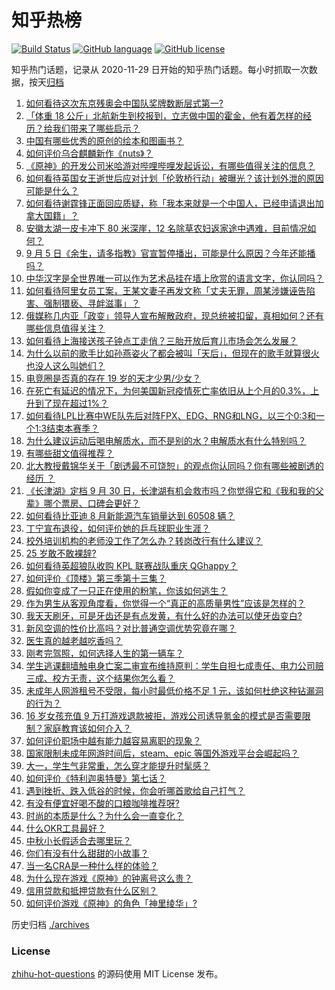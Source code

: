 # 知乎热榜
[![Build Status](https://github.com/ToWeLong/zhihu-hot-questions/workflows/CI/badge.svg)](https://github.com/ToWeLong/zhihu-hot-questions/actions)
[![GitHub language](https://img.shields.io/badge/language-golang-orange.svg)](https://golang.org/)
[![GitHub license](https://img.shields.io/github/license/ToWeLong/zhihu-hot-questions)](https://github.com/ToWeLong/zhihu-hot-questions/blob/main/LICENSE)

知乎热门话题，记录从 2020-11-29 日开始的知乎热门话题。每小时抓取一次数据，按天[归档](./archives)

<!-- BEGIN -->

1. [如何看待这次东京残奥会中国队奖牌数断层式第一?](https://www.zhihu.com/question/484802427)
1. [「体重 18 公斤」北航新生到校报到，立志做中国的霍金，他有着怎样的经历？给我们带来了哪些启示？](https://www.zhihu.com/question/484926831)
1. [中国有哪些优秀的原创的绘本和图画书？](https://www.zhihu.com/question/54945285)
1. [如何评价乌合麒麟新作《nuts》？](https://www.zhihu.com/question/484654968)
1. [《原神》的开发公司米哈游对哔哩哔哩发起诉讼，有哪些值得关注的信息？](https://www.zhihu.com/question/484862001)
1. [如何看待英国女王逝世后应对计划「伦敦桥行动」被曝光？该计划外泄的原因可能是什么？](https://www.zhihu.com/question/484850444)
1. [如何看待谢霆锋正面回应质疑，称「我本来就是一个中国人，已经申请退出加拿大国籍」？](https://www.zhihu.com/question/484904338)
1. [安徽太湖一皮卡冲下 80 米深崖，12 名除草农妇返家途中遇难，目前情况如何？](https://www.zhihu.com/question/484934850)
1. [9 月 5 日《余生，请多指教》官宣暂停播出，可能是什么原因？今年还能播吗？](https://www.zhihu.com/question/484868840)
1. [中华汉字是全世界唯一可以作为艺术品挂在墙上欣赏的语言文字，你认同吗？](https://www.zhihu.com/question/484332230)
1. [如何看待阿里女员工案，王某文妻子再发文称「丈夫无罪，周某涉嫌诬告陷害、强制猥亵、寻衅滋事」？](https://www.zhihu.com/question/484896081)
1. [俄媒称几内亚「政变」领导人宣布解散政府，现总统被扣留，真相如何？还有哪些信息值得关注？](https://www.zhihu.com/question/484926187)
1. [如何看待上海接送孩子钟点工走俏？三胎开放后育儿市场会怎么发展？](https://www.zhihu.com/question/484439042)
1. [为什么以前的歌手比如孙燕姿火了都会被叫「天后」，但现在的歌手就算很火也没人这么叫她们？](https://www.zhihu.com/question/484770666)
1. [电竞圈是否真的存在 19 岁的天才少男/少女？](https://www.zhihu.com/question/468717638)
1. [在死亡有延迟的情况下，为何美国新冠疫情死亡率依旧从上个月的0.3%，上升到了现在超过1%？](https://www.zhihu.com/question/484113145)
1. [如何看待LPL比赛中WE队先后对阵FPX、EDG、RNG和LNG，以三个0:3和一个1:3结束本赛季？](https://www.zhihu.com/question/484924801)
1. [为什么建议运动后喝电解质水，而不是别的水？电解质水有什么特别吗？](https://www.zhihu.com/question/484254296)
1. [有哪些甜文值得推荐？](https://www.zhihu.com/question/355515763)
1. [北大教授戴锦华关于「剧透最不可饶恕」的观点你认同吗？你有哪些被剧透的经历 ？](https://www.zhihu.com/question/484669110)
1. [《长津湖》定档 9 月 30 日，长津湖有机会救市吗？你觉得它和《我和我的父辈》哪个票房、口碑会更好？](https://www.zhihu.com/question/483938556)
1. [如何看待比亚迪 8 月新能源汽车销量达到 60508 辆？](https://www.zhihu.com/question/484588078)
1. [丁宁宣布退役，如何评价她的乒乓球职业生涯？](https://www.zhihu.com/question/484988712)
1. [校外培训机构的老师没工作了怎么办？转岗改行有什么建议？](https://www.zhihu.com/question/480587878)
1. [25 岁敢不敢裸辞?](https://www.zhihu.com/question/483469944)
1. [如何看待英超狼队收购 KPL 联赛战队重庆 QGhappy？](https://www.zhihu.com/question/484845551)
1. [如何评价《顶楼》第三季第十三集？](https://www.zhihu.com/question/484535218)
1. [假如你变成了一只正在使用的粉笔，你该如何逃生？](https://www.zhihu.com/question/483765016)
1. [作为男生从客观角度看，你觉得一个“真正的高质量男性”应该是怎样的？](https://www.zhihu.com/question/484513695)
1. [我天天刷牙，可是牙齿还是有点发黄，有什么好的办法可以使牙齿变白?](https://www.zhihu.com/question/21107191)
1. [新风空调的性价比高吗？对比普通空调优势究竟在哪？](https://www.zhihu.com/question/484832551)
1. [医生真的越老越吃香吗？](https://www.zhihu.com/question/65983727)
1. [刚考完驾照，如何选择人生的第一辆车？](https://www.zhihu.com/question/484887231)
1. [学生逃课翻墙触电身亡案二审宣布维持原判：学生自担七成责任、电力公司赔三成、校方无责，这个结果你怎么看？](https://www.zhihu.com/question/484395197)
1. [未成年人网游租号不受限，每小时最低价格不足 1 元，该如何杜绝这种钻漏洞的行为？](https://www.zhihu.com/question/484993966)
1. [16 岁女孩充值 9 万打游戏退款被拒，游戏公司诱导氪金的模式是否需要限制？家庭教育该如何介入？](https://www.zhihu.com/question/484454580)
1. [如何评价职场中越有能力越容易离职的现象？](https://www.zhihu.com/question/484233896)
1. [国家限制未成年网游时间后，steam、epic 等国外游戏平台会崛起吗？](https://www.zhihu.com/question/483864191)
1. [大一，学生气非常重，怎么穿才能提升时髦感？](https://www.zhihu.com/question/483571863)
1. [如何评价《特利迦奥特曼》第七话？](https://www.zhihu.com/question/484501249)
1. [遇到挫折、跌入低谷的时候，你会听哪首歌给自己打气？](https://www.zhihu.com/question/484529085)
1. [有没有便宜好喝不酸的口粮咖啡推荐呀?](https://www.zhihu.com/question/483381413)
1. [时尚的本质是什么？为什么会一直变化？](https://www.zhihu.com/question/34891339)
1. [什么OKR工具最好？](https://www.zhihu.com/question/41897952)
1. [中秋小长假适合去哪里玩？](https://www.zhihu.com/question/482794248)
1. [你们有没有什么甜甜的小故事？](https://www.zhihu.com/question/477700071)
1. [当一名CRA是一种什么样的体验？](https://www.zhihu.com/question/35251387)
1. [为什么现在游戏《原神》的钟离号这么贵？](https://www.zhihu.com/question/479937069)
1. [信用贷款和抵押贷款有什么区别？](https://www.zhihu.com/question/484261960)
1. [如何评价游戏《原神》的角色「神里绫华」?](https://www.zhihu.com/question/460066364)

<!-- END -->

历史归档 [./archives](./archives)


### License
[zhihu-hot-questions](https://github.com/towelong/zhihu-hot-questions) 的源码使用 MIT License 发布。
